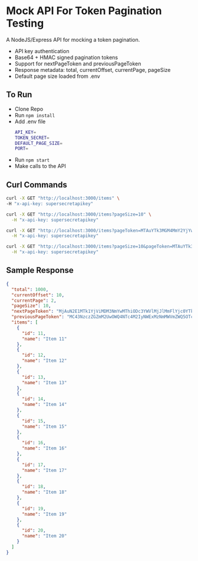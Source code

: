 # Mock API For Token Pagination Testing

A NodeJS/Express API for mocking a token pagination.

* API key authentication
* Base64 + HMAC signed pagination tokens
* Support for nextPageToken and previousPageToken
* Response metadata: total, currentOffset, currentPage, pageSize
* Default page size loaded from .env

## To Run

* Clone Repo
* Run `npm install`
* Add .env file
  ```bash
  API_KEY=
  TOKEN_SECRET=
  DEFAULT_PAGE_SIZE=
  PORT=
  ```
* Run `npm start`
* Make calls to the API

## Curl Commands

```bash
curl -X GET "http://localhost:3000/items" \
-H "x-api-key: supersecretapikey"
```

```bash
curl -X GET "http://localhost:3000/items?pageSize=10" \
  -H "x-api-key: supersecretapikey"
```

```bash
curl -X GET "http://localhost:3000/items?pageToken=MTAuYTk3MGM4MmY2YjYwYmQzOGY1MzdiZWYwMjU5ODA0ZTFkZDE5NzhjMDRhY2EyMWYzYzRiNzY5ZWU4NDgzZTQ3Zg==" \
  -H "x-api-key: supersecretapikey"
```

```bash
curl -X GET "http://localhost:3000/items?pageSize=10&pageToken=MTAuYTk3MGM4MmY2YjYwYmQzOGY1MzdiZWYwMjU5ODA0ZTFkZDE5NzhjMDRhY2EyMWYzYzRiNzY5ZWU4NDgzZTQ3Zg==" \
  -H "x-api-key: supersecretapikey"
```

## Sample Response

```json
{
  "total": 1000,
  "currentOffset": 10,
  "currentPage": 2,
  "pageSize": 10,
  "nextPageToken": "MjAuN2E1MTk1YjViMDM3NmYwMThiODc3YWVlMjJlMmFlYjc0YTk2ZGQzNGIzMzJkMjEyMDdjNzc5NjY3ZTMyYmJjNQ==",
  "previousPageToken": "MC43NzczZGZmM2UwOWQ4NTc4M2IyNWExMzNmMWVmZWQ5OTc3NDUwYmM0ZjYwNzdlYTQ5MjQ4ZjhjOTc2ZTBiZjAy",
  "items": [
    {
      "id": 11,
      "name": "Item 11"
    },
    {
      "id": 12,
      "name": "Item 12"
    },
    {
      "id": 13,
      "name": "Item 13"
    },
    {
      "id": 14,
      "name": "Item 14"
    },
    {
      "id": 15,
      "name": "Item 15"
    },
    {
      "id": 16,
      "name": "Item 16"
    },
    {
      "id": 17,
      "name": "Item 17"
    },
    {
      "id": 18,
      "name": "Item 18"
    },
    {
      "id": 19,
      "name": "Item 19"
    },
    {
      "id": 20,
      "name": "Item 20"
    }
  ]
}
```